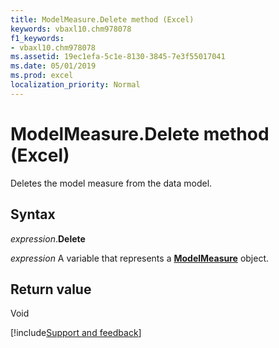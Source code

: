 ```yaml
---
title: ModelMeasure.Delete method (Excel)
keywords: vbaxl10.chm978078
f1_keywords:
- vbaxl10.chm978078
ms.assetid: 19ec1efa-5c1e-8130-3845-7e3f55017041
ms.date: 05/01/2019
ms.prod: excel
localization_priority: Normal
---
```



# ModelMeasure.Delete method (Excel)

Deletes the model measure from the data model.


## Syntax

_expression_.**Delete**

_expression_ A variable that represents a **[ModelMeasure](Excel.modelmeasure.md)** object.


## Return value

Void




[!include[Support and feedback](~/includes/feedback-boilerplate.md)]